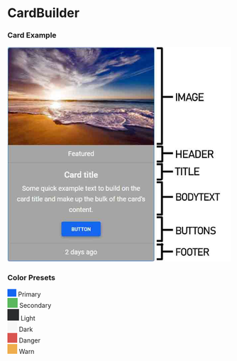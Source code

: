 # CardBuilder

### Card Example

![Card](card.jpg)

### Color Presets

![Primary](colours/primary.jpg) Primary<br> ![Secondary](colours/secondary.jpg) Secondary<br> ![Ligh](colours/dark.jpg) Light<br> ![Dark](colours/light.jpg) Dark<br> ![Danger](colours/danger.jpg) Danger<br> ![Warn](colours/warn.jpg) Warn<br>
